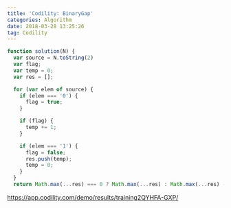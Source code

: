 ```yaml
---
title: 'Codility: BinaryGap'
categories: Algorithm
date: 2018-03-28 13:25:26
tag: Codility
---
```


```javascript
function solution(N) {
  var source = N.toString(2)
  var flag;
  var temp = 0;
  var res = [];

  for (var elem of source) {
    if (elem === '0') {
      flag = true;
    }

    if (flag) {
      temp += 1;
    }

    if (elem === '1') {
      flag = false;
      res.push(temp);
      temp = 0;
    }
  }
  return Math.max(...res) === 0 ? Math.max(...res) : Math.max(...res) - 1
```

https://app.codility.com/demo/results/training2QYHFA-GXP/
